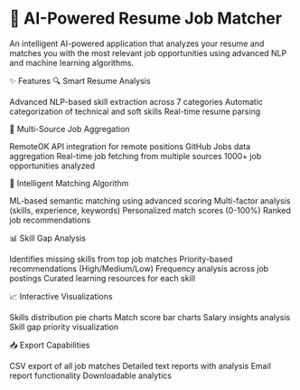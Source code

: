 # 🎯 AI-Powered Resume Job Matcher

An intelligent AI-powered application that analyzes your resume and matches you with the most relevant job opportunities using advanced NLP and machine learning algorithms.

✨ Features
🔍 Smart Resume Analysis

Advanced NLP-based skill extraction across 7 categories
Automatic categorization of technical and soft skills
Real-time resume parsing

💼 Multi-Source Job Aggregation

RemoteOK API integration for remote positions
GitHub Jobs data aggregation
Real-time job fetching from multiple sources
1000+ job opportunities analyzed

🤖 Intelligent Matching Algorithm

ML-based semantic matching using advanced scoring
Multi-factor analysis (skills, experience, keywords)
Personalized match scores (0-100%)
Ranked job recommendations

📊 Skill Gap Analysis

Identifies missing skills from top job matches
Priority-based recommendations (High/Medium/Low)
Frequency analysis across job postings
Curated learning resources for each skill

📈 Interactive Visualizations

Skills distribution pie charts
Match score bar charts
Salary insights analysis
Skill gap priority visualization

📥 Export Capabilities

CSV export of all job matches
Detailed text reports with analysis
Email report functionality
Downloadable analytics